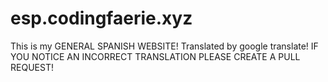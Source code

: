 # esp.codingfaerie.xyz
This is my GENERAL SPANISH WEBSITE! Translated by google translate! IF YOU NOTICE AN INCORRECT TRANSLATION PLEASE CREATE A PULL REQUEST!

